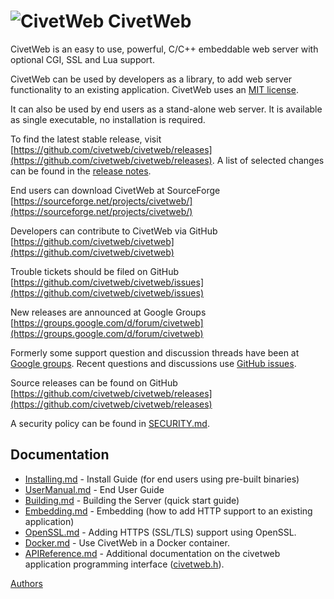 ![CivetWeb](https://raw.github.com/civetweb/civetweb/master/resources/civetweb_64x64.png "CivetWeb") CivetWeb
=======

CivetWeb is an easy to use, powerful, C/C++ embeddable web server with optional CGI, SSL and Lua support.

CivetWeb can be used by developers as a library, to add web server functionality to an existing application.
CivetWeb uses an [MIT license](https://github.com/civetweb/civetweb/blob/master/LICENSE.md).

It can also be used by end users as a stand-alone web server. It is available as single executable, no installation is required.

To find the latest stable release, visit [https://github.com/civetweb/civetweb/releases](https://github.com/civetweb/civetweb/releases).
A list of selected changes can be found in the [release notes](https://github.com/civetweb/civetweb/blob/master/RELEASE_NOTES.md).

End users can download CivetWeb at SourceForge
[https://sourceforge.net/projects/civetweb/](https://sourceforge.net/projects/civetweb/)

Developers can contribute to CivetWeb via GitHub
[https://github.com/civetweb/civetweb](https://github.com/civetweb/civetweb)

Trouble tickets should be filed on GitHub
[https://github.com/civetweb/civetweb/issues](https://github.com/civetweb/civetweb/issues)

New releases are announced at Google Groups
[https://groups.google.com/d/forum/civetweb](https://groups.google.com/d/forum/civetweb)

Formerly some support question and discussion threads have been at [Google groups](https://groups.google.com/d/forum/civetweb).
Recent questions and discussions use [GitHub issues](https://github.com/civetweb/civetweb/issues).

Source releases can be found on GitHub
[https://github.com/civetweb/civetweb/releases](https://github.com/civetweb/civetweb/releases)

A security policy can be found in [SECURITY.md](https://github.com/civetweb/civetweb/blob/master/SECURITY.md).


Documentation
---------------

- [Installing.md](Installing.md) - Install Guide (for end users using pre-built binaries)
- [UserManual.md](UserManual.md) - End User Guide
- [Building.md](Building.md) - Building the Server (quick start guide)
- [Embedding.md](Embedding.md) - Embedding (how to add HTTP support to an existing application)
- [OpenSSL.md](OpenSSL.md) - Adding HTTPS (SSL/TLS) support using OpenSSL.
- [Docker.md](Docker.md) - Use CivetWeb in a Docker container.
- [APIReference.md](APIReference.md) - Additional documentation on the civetweb application programming interface ([civetweb.h](https://github.com/civetweb/civetweb/blob/master/include/civetweb.h)).

[Authors](https://github.com/civetweb/civetweb/blob/master/CREDITS.md)

